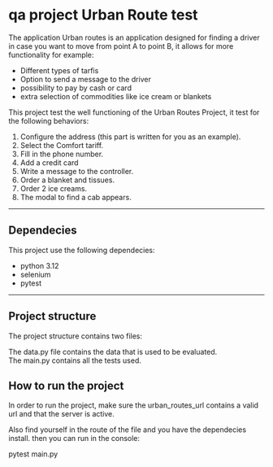 # qa project Urban Route test
The application Urban routes is an application designed for finding a driver in case you want to move from point A to point B, it allows for more functionality for example:
- Different types of tarfis
- Option to send a message to the driver
- possibility to pay by cash or card
- extra selection of commodities like ice cream or blankets


This project test the well functioning of the Urban Routes Project, it test for the following behaviors:
1. Configure the address (this part is written for you as an example).
2. Select the Comfort tariff.
3. Fill in the phone number.
4. Add a credit card
5. Write a message to the controller.
6. Order a blanket and tissues.
7. Order 2 ice creams.
8. The modal to find a cab appears.
---
## Dependecies
This project use the following dependecies:
- python 3.12
- selenium
- pytest
---
## Project structure

The project structure contains two files:   

The data.py file contains the data that is used to be evaluated.  
The main.py contains all the tests used.

## How to run the project

In order to run the project, make sure the urban_routes_url contains a valid url and that the server is active.

Also find yourself in the route of the file and you have the dependecies install. then you can run in the console:

pytest main.py

